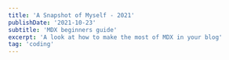 ```yaml
---
title: 'A Snapshot of Myself - 2021'
publishDate: '2021-10-23'
subtitle: 'MDX beginners guide'
excerpt: 'A look at how to make the most of MDX in your blog'
tag: 'coding'
---
```

